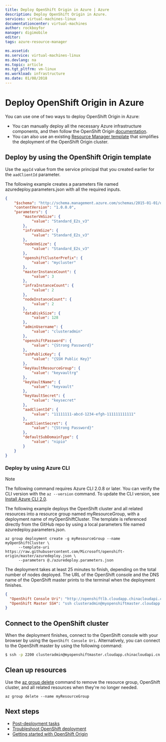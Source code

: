 ```yaml
---
title: Deploy OpenShift Origin in Azure | Azure
description: Deploy OpenShift Origin in Azure.
services: virtual-machines-linux
documentationcenter: virtual-machines
author: rockboyfor
manager: digimobile
editor: 
tags: azure-resource-manager

ms.assetid: 
ms.service: virtual-machines-linux
ms.devlang: na
ms.topic: article
ms.tgt_pltfrm: vm-linux
ms.workload: infrastructure
ms.date: 01/08/2018
---
```


# Deploy OpenShift Origin in Azure

You can use one of two ways to deploy OpenShift Origin in Azure:

- You can manually deploy all the necessary Azure infrastructure components, and then follow the OpenShift Origin [documentation](https://docs.openshift.org/3.6/welcome/index.html).
- You can also use an existing [Resource Manager template](https://github.com/Microsoft/openshift-origin) that simplifies the deployment of the OpenShift Origin cluster.

## Deploy by using the OpenShift Origin template

Use the `appId` value from the service principal that you created earlier for the `aadClientId` parameter.

The following example creates a parameters file named azuredeploy.parameters.json with all the required inputs.

```json
{
	"$schema": "http://schema.management.azure.com/schemas/2015-01-01/deploymentParameters.json#",
	"contentVersion": "1.0.0.0",
	"parameters": {
		"masterVmSize": {
			"value": "Standard_E2s_v3"
		},
		"infraVmSize": {
			"value": "Standard_E2s_v3"
		},
		"nodeVmSize": {
			"value": "Standard_E2s_v3"
		},
		"openshiftClusterPrefix": {
			"value": "mycluster"
		},
		"masterInstanceCount": {
			"value": 3
		},
		"infraInstanceCount": {
			"value": 2
		},
		"nodeInstanceCount": {
			"value": 2
		},
		"dataDiskSize": {
			"value": 128
		},
		"adminUsername": {
			"value": "clusteradmin"
		},
		"openshiftPassword": {
			"value": "{Strong Password}"
		},
		"sshPublicKey": {
			"value": "{SSH Public Key}"
		},
		"keyVaultResourceGroup": {
			"value": "keyvaultrg"
		},
		"keyVaultName": {
			"value": "keyvault"
		},
		"keyVaultSecret": {
			"value": "keysecret"
		},
		"aadClientId": {
			"value": "11111111-abcd-1234-efgh-111111111111"
		},
		"aadClientSecret": {
			"value": "{Strong Password}"
		},
		"defaultSubDomainType": {
			"value": "nipio"
		}
	}
}
```

### Deploy by using Azure CLI

> [!NOTE] 
> The following command requires Azure CLI 2.0.8 or later. You can verify the CLI version with the `az --version` command. To update the CLI version, see [Install Azure CLI 2.0](https://docs.azure.cn/zh-cn/cli/install-azure-cli?view=azure-cli-latest).

The following example deploys the OpenShift cluster and all related resources into a resource group named myResourceGroup, with a deployment name of myOpenShiftCluster. The template is referenced directly from the GitHub repo by using a local parameters file named azuredeploy.parameters.json.

```azurecli 
az group deployment create -g myResourceGroup --name myOpenShiftCluster \
      --template-uri https://raw.githubusercontent.com/Microsoft/openshift-origin/master/azuredeploy.json \
      --parameters @./azuredeploy.parameters.json
```

The deployment takes at least 25 minutes to finish, depending on the total number of nodes deployed. The URL of the OpenShift console and the DNS name of the OpenShift master prints to the terminal when the deployment finishes.

```json
{
  "OpenShift Console Uri": "http://openshiftlb.cloudapp.chinacloudapi.cn:8443/console",
  "OpenShift Master SSH": "ssh clusteradmin@myopenshiftmaster.cloudapp.chinacloudapi.cn -p 2200"
}
```

## Connect to the OpenShift cluster

When the deployment finishes, connect to the OpenShift console with your browser by using the `OpenShift Console Uri`. Alternatively, you can connect to the OpenShift master by using the following command:

```bash
$ ssh -p 2200 clusteradmin@myopenshiftmaster.cloudapp.chinacloudapi.cn
```

## Clean up resources

Use the [az group delete](https://docs.azure.cn/zh-cn/cli/group?view=azure-cli-latest#delete) command to remove the resource group, OpenShift cluster, and all related resources when they're no longer needed.

```azurecli 
az group delete --name myResourceGroup
```

## Next steps

- [Post-deployment tasks](./openshift-post-deployment.md)
- [Troubleshoot OpenShift deployment](./openshift-troubleshooting.md)
- [Getting started with OpenShift Origin](https://docs.openshift.org/latest/getting_started/index.html)
<!--Update_Description: wording meta properties -->